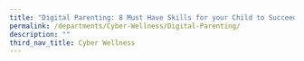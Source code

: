 ```yaml
---
title: "Digital Parenting: 8 Must Have Skills for your Child to Succeed Today"
permalink: /departments/Cyber-Wellness/Digital-Parenting/
description: ""
third_nav_title: Cyber Wellness
---
```

